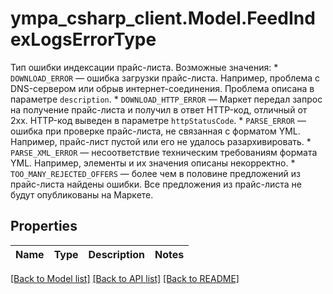 # ympa_csharp_client.Model.FeedIndexLogsErrorType
Тип ошибки индексации прайс-листа.  Возможные значения:  * `DOWNLOAD_ERROR` — ошибка загрузки прайс-листа. Например, проблема с DNS-сервером или обрыв интернет-соединения.    Проблема описана в параметре `description`.  * `DOWNLOAD_HTTP_ERROR` — Маркет передал запрос на получение прайс-листа и получил в ответ HTTP-код, отличный от 2xx.    HTTP-код выведен в параметре `httpStatusCode`.  * `PARSE_ERROR` — ошибка при проверке прайс-листа, не связанная с форматом YML. Например, прайс-лист пустой или его не удалось разархивировать.  * `PARSE_XML_ERROR` — несоответствие техническим требованиям формата YML. Например, элементы и их значения описаны некорректно.  * `TOO_MANY_REJECTED_OFFERS` — более чем в половине предложений из прайс-листа найдены ошибки. Все предложения из прайс-листа не будут опубликованы на Маркете. 

## Properties

Name | Type | Description | Notes
------------ | ------------- | ------------- | -------------

[[Back to Model list]](../README.md#documentation-for-models) [[Back to API list]](../README.md#documentation-for-api-endpoints) [[Back to README]](../README.md)

